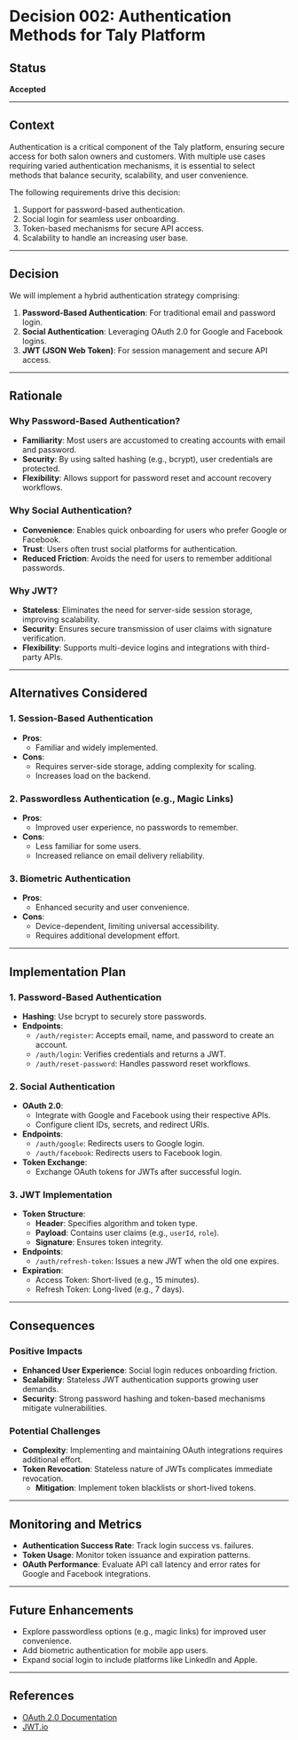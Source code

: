# Decision 002: Authentication Methods for Taly Platform

## Status
**Accepted**

---

## Context

Authentication is a critical component of the Taly platform, ensuring secure access for both salon owners and customers. With multiple use cases requiring varied authentication mechanisms, it is essential to select methods that balance security, scalability, and user convenience.

The following requirements drive this decision:
1. Support for password-based authentication.
2. Social login for seamless user onboarding.
3. Token-based mechanisms for secure API access.
4. Scalability to handle an increasing user base.

---

## Decision

We will implement a hybrid authentication strategy comprising:
1. **Password-Based Authentication**: For traditional email and password login.
2. **Social Authentication**: Leveraging OAuth 2.0 for Google and Facebook logins.
3. **JWT (JSON Web Token)**: For session management and secure API access.

---

## Rationale

### Why Password-Based Authentication?
- **Familiarity**: Most users are accustomed to creating accounts with email and password.
- **Security**: By using salted hashing (e.g., bcrypt), user credentials are protected.
- **Flexibility**: Allows support for password reset and account recovery workflows.

### Why Social Authentication?
- **Convenience**: Enables quick onboarding for users who prefer Google or Facebook.
- **Trust**: Users often trust social platforms for authentication.
- **Reduced Friction**: Avoids the need for users to remember additional passwords.

### Why JWT?
- **Stateless**: Eliminates the need for server-side session storage, improving scalability.
- **Security**: Ensures secure transmission of user claims with signature verification.
- **Flexibility**: Supports multi-device logins and integrations with third-party APIs.

---

## Alternatives Considered

### 1. Session-Based Authentication
- **Pros**:
  - Familiar and widely implemented.
- **Cons**:
  - Requires server-side storage, adding complexity for scaling.
  - Increases load on the backend.

### 2. Passwordless Authentication (e.g., Magic Links)
- **Pros**:
  - Improved user experience, no passwords to remember.
- **Cons**:
  - Less familiar for some users.
  - Increased reliance on email delivery reliability.

### 3. Biometric Authentication
- **Pros**:
  - Enhanced security and user convenience.
- **Cons**:
  - Device-dependent, limiting universal accessibility.
  - Requires additional development effort.

---

## Implementation Plan

### 1. **Password-Based Authentication**
- **Hashing**: Use bcrypt to securely store passwords.
- **Endpoints**:
  - `/auth/register`: Accepts email, name, and password to create an account.
  - `/auth/login`: Verifies credentials and returns a JWT.
  - `/auth/reset-password`: Handles password reset workflows.

### 2. **Social Authentication**
- **OAuth 2.0**:
  - Integrate with Google and Facebook using their respective APIs.
  - Configure client IDs, secrets, and redirect URIs.
- **Endpoints**:
  - `/auth/google`: Redirects users to Google login.
  - `/auth/facebook`: Redirects users to Facebook login.
- **Token Exchange**:
  - Exchange OAuth tokens for JWTs after successful login.

### 3. **JWT Implementation**
- **Token Structure**:
  - **Header**: Specifies algorithm and token type.
  - **Payload**: Contains user claims (e.g., `userId`, `role`).
  - **Signature**: Ensures token integrity.
- **Endpoints**:
  - `/auth/refresh-token`: Issues a new JWT when the old one expires.
- **Expiration**:
  - Access Token: Short-lived (e.g., 15 minutes).
  - Refresh Token: Long-lived (e.g., 7 days).

---

## Consequences

### Positive Impacts
- **Enhanced User Experience**: Social login reduces onboarding friction.
- **Scalability**: Stateless JWT authentication supports growing user demands.
- **Security**: Strong password hashing and token-based mechanisms mitigate vulnerabilities.

### Potential Challenges
- **Complexity**: Implementing and maintaining OAuth integrations requires additional effort.
- **Token Revocation**: Stateless nature of JWTs complicates immediate revocation.
  - **Mitigation**: Implement token blacklists or short-lived tokens.

---

## Monitoring and Metrics
- **Authentication Success Rate**: Track login success vs. failures.
- **Token Usage**: Monitor token issuance and expiration patterns.
- **OAuth Performance**: Evaluate API call latency and error rates for Google and Facebook integrations.

---

## Future Enhancements
- Explore passwordless options (e.g., magic links) for improved user convenience.
- Add biometric authentication for mobile app users.
- Expand social login to include platforms like LinkedIn and Apple.

---

## References
- [OAuth 2.0 Documentation](https://oauth.net/2/)
- [JWT.io](https://jwt.io/)
